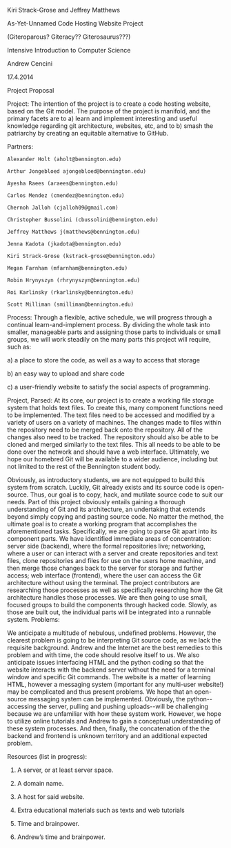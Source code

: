Kiri Strack-Grose and Jeffrey Matthews

As-Yet-Unnamed Code Hosting Website Project

(Giteroparous? Giteracy?? Giterosaurus???)

Intensive Introduction to Computer Science

Andrew Cencini

17.4.2014

Project Proposal

Project:  The intention of the project is to create a code hosting website, based on the Git model. The purpose of the project is manifold, and the primary facets are to a) learn and implement interesting and useful knowledge regarding git architecture, websites, etc, and to b) smash the patriarchy by creating an equitable alternative to GitHub.

Partners:

	Alexander Holt (aholt@bennington.edu)

	Arthur Jongebloed ajongebloed@bennington.edu)

	Ayesha Raees (araees@bennington.edu)	

	Carlos Mendez (cmendez@bennington.edu)

	Chernoh Jalloh (cjalloh09@gmail.com)

	Christopher Bussolini (cbussolini@bennington.edu)

	Jeffrey Matthews j(matthews@bennington.edu)

	Jenna Kadota (jkadota@bennington.edu)

	Kiri Strack-Grose (kstrack-grose@bennington.edu)

	Megan Farnham (mfarnham@bennington.edu)

	Robin Hrynyszyn (rhrynyszyn@bennington.edu)

	Roi Karlinsky (rkarlinsky@bennington.edu)

	Scott Milliman (smilliman@bennington.edu)
	
Process: Through a flexible, active schedule, we will progress through a continual learn-and-implement process. By dividing the whole task into smaller, manageable parts and assigning those parts to individuals or small groups, we will work steadily on the many parts this project will require, such as:

a) a place to store the code, as well as a way to access that storage

b) an easy way to upload and share code

c) a user-friendly website to satisfy the social aspects of programming.

Project, Parsed:  At its core, our project is to create a working file storage system that holds text files. To create this, many component functions need to be implemented.
The text files need to be accessed and modified by a variety of users on a variety of machines. 
The changes made to files within the repository need to be merged back onto the repository. 
All of the changes also need to be tracked. 
The repository should also be able to be cloned and merged similarly to the text files. 
This all needs to be able to be done over the network and should have a web interface.
Ultimately, we hope our homebred Git will be available to a wider audience, including but not limited to the rest of the Bennington student body.

Obviously, as introductory students, we are not equipped to build this system from scratch. Luckily, Git already exists and its source code is open-source. Thus, our goal is to copy, hack, and mutilate source code to suit our needs. Part of this project obviously entails gaining a thorough understanding of Git and its architecture, an undertaking that extends beyond simply copying and pasting source code. No matter the method, the ultimate goal is to create a working program that accomplishes the aforementioned tasks.
Specifically,  we are going to parse Git apart into its component parts. We have identified immediate areas of concentration: server side (backend), where the formal repositories live; networking, where a user or can interact with a server and create repositories and text files, clone repositories and files for use on the users home machine, and then merge those changes back to the server for storage and further access; web interface (frontend), where the user can access the Git architecture without using the terminal. The project contributors are researching those processes as well as specifically researching how the Git architecture handles those processes. We are then going to use small, focused groups to build the components through hacked code. Slowly, as those are built out, the individual parts will be integrated into a runnable system. 
Problems:

We anticipate a multitude of nebulous, undefined problems. However, the clearest problem is going to be interpreting Git source code, as we lack the requisite background. Andrew and the Internet are the best remedies to this problem and with time, the code should resolve itself to us. We also anticipate issues interfacing HTML and the python coding so that the website interacts with the backend server without the need for a terminal window and specific Git commands.  The website is a matter of learning HTML, however a messaging system (important for any multi-user website!) may be complicated and thus present problems. We hope that an open-source messaging system can be implemented. Obviously, the python--accessing the server, pulling and pushing uploads--will be challenging because we are unfamiliar with how these system work. However, we hope to utilize online tutorials and Andrew to gain a conceptual understanding of these system processes. And then, finally, the concatenation of the the backend and frontend is unknown territory and an additional expected problem.

Resources (list in progress):

1. A server, or at least server space.

2. A domain name.

3. A host for said website.

4. Extra educational materials such as texts and web tutorials

5. Time and brainpower.

6. Andrew’s time and brainpower.

